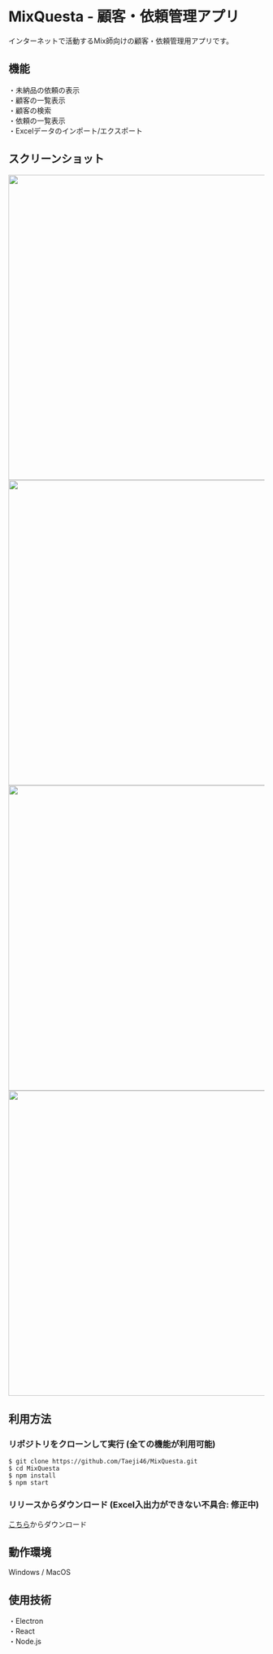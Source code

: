 # MixQuesta - 顧客・依頼管理アプリ
インターネットで活動するMix師向けの顧客・依頼管理用アプリです。

## 機能
・未納品の依頼の表示  
・顧客の一覧表示  
・顧客の検索  
・依頼の一覧表示   
・Excelデータのインポート/エクスポート

## スクリーンショット
<img src="https://github.com/Taeji46/MixQuesta/assets/107469797/6fa2813a-ef65-4dfc-ad37-ed5ee4b1f544" width="600px">
<img src="https://github.com/Taeji46/MixQuesta/assets/107469797/f2d30e35-e4e5-45ba-8d6d-04942468d253" width="600px">
<img src="https://github.com/Taeji46/MixQuesta/assets/107469797/dcf576bf-45fe-47c8-9d5c-1ead8379821f" width="600px">
<img src="https://github.com/Taeji46/MixQuesta/assets/107469797/3c1278de-ac8f-4634-98fc-a38743e59720" width="600px">

## 利用方法

### リポジトリをクローンして実行 (全ての機能が利用可能)
```
$ git clone https://github.com/Taeji46/MixQuesta.git
$ cd MixQuesta
$ npm install
$ npm start
```
### リリースからダウンロード (Excel入出力ができない不具合: 修正中)  
[こちら](https://github.com/Taeji46/MixQuesta/releases/tag/v1.0)からダウンロード

## 動作環境
Windows / MacOS

## 使用技術
・Electron  
・React  
・Node.js
